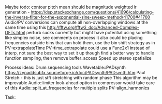 Maybe todo:
	contour pitch mean should be magnitude weighted
	ir generation - https://dsp.stackexchange.com/questions/41696/calculating-the-inverse-filter-for-the-exponential-sine-sweep-method/41700#41700
	Audio/PV conversions can compute all non-overlapping windows at the same time using this http://fftw.org/fftw3_doc/Advanced-Complex-DFTs.html
	perturb sucks currently but might have potential using something like simplex noise, see comments on process
		it also could be placing frequencies outside bins that can hold them, use the bin shift strategy as in PV::extrapolateTime
	PV::time_extrapolate could use a Func2x1 instead of interp, not sure the best way to set it up though
	find a better way to handle function sampling, then remove buffer_access
	Speed up stereo spatialize

Process ideas:
	Drum sequencing tools
	Wavetable::PADsynth https://zynaddsubfx.sourceforge.io/doc/PADsynth/PADsynth.htm
	Paul Stretch - this is just stft stretching with random phase
		This algorithm may be improvable
	Audio::limiter
		look-ahead option in compressor would take care of this
	Audio::split_at_frequencies for multiple splits
	PV::align_harmonics

Task: